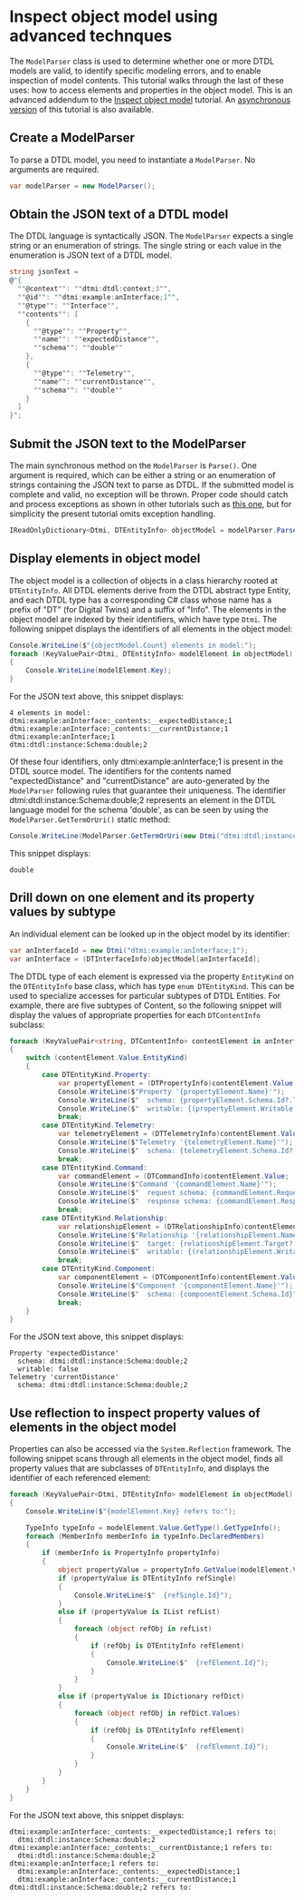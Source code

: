﻿# Inspect object model using advanced technques

The `ModelParser` class is used to determine whether one or more DTDL models are valid, to identify specific modeling errors, and to enable inspection of model contents.
This tutorial walks through the last of these uses: how to access elements and properties in the object model.
This is an advanced addendum to the [Inspect object model](./Tutorial04_InspectObjectModel.md) tutorial.
An [asynchronous version](./Tutorial05_InspectObjectModelAdvancedAsync.md) of this tutorial is also available.

## Create a ModelParser

To parse a DTDL model, you need to instantiate a `ModelParser`.
No arguments are required.

```C# Snippet:DtdlParserTutorial05_CreateModelParser
var modelParser = new ModelParser();
```

## Obtain the JSON text of a DTDL model

The DTDL language is syntactically JSON.
The `ModelParser` expects a single string or an enumeration of strings.
The single string or each value in the enumeration is JSON text of a DTDL model.

```C# Snippet:DtdlParserTutorial05_ObtainDtdlText
string jsonText =
@"{
  ""@context"": ""dtmi:dtdl:context;3"",
  ""@id"": ""dtmi:example:anInterface;1"",
  ""@type"": ""Interface"",
  ""contents"": [
    {
      ""@type"": ""Property"",
      ""name"": ""expectedDistance"",
      ""schema"": ""double""
    },
    {
      ""@type"": ""Telemetry"",
      ""name"": ""currentDistance"",
      ""schema"": ""double""
    }
  ]
}";
```

## Submit the JSON text to the ModelParser

The main synchronous method on the `ModelParser` is `Parse()`.
One argument is required, which can be either a string or an enumeration of strings containing the JSON text to parse as DTDL.
If the submitted model is complete and valid, no exception will be thrown.
Proper code should catch and process exceptions as shown in other tutorials such as [this one](Tutorial02_FixInvalidDtdlModel.md), but for simplicity the present tutorial omits exception handling.

```C# Snippet:DtdlParserTutorial05_CallParse
IReadOnlyDictionary<Dtmi, DTEntityInfo> objectModel = modelParser.Parse(jsonText);
```

## Display elements in object model

The object model is a collection of objects in a class hierarchy rooted at `DTEntityInfo`.
All DTDL elements derive from the DTDL abstract type Entity, and each DTDL type has a corresponding C# class whose name has a prefix of "DT" (for Digital Twins) and a suffix of "Info".
The elements in the object model are indexed by their identifiers, which have type `Dtmi`.  The following snippet displays the identifiers of all elements in the object model:

```C# Snippet:DtdlParserTutorial05_DisplayElements
Console.WriteLine($"{objectModel.Count} elements in model:");
foreach (KeyValuePair<Dtmi, DTEntityInfo> modelElement in objectModel)
{
    Console.WriteLine(modelElement.Key);
}
```

For the JSON text above, this snippet displays:

```Console
4 elements in model:
dtmi:example:anInterface:_contents:__expectedDistance;1
dtmi:example:anInterface:_contents:__currentDistance;1
dtmi:example:anInterface;1
dtmi:dtdl:instance:Schema:double;2
```

Of these four identifiers, only dtmi:example:anInterface;1 is present in the DTDL source model.
The identifiers for the contents named "expectedDistance" and "currentDistance" are auto-generated by the `ModelParser` following rules that guarantee their uniqueness.
The identifier dtmi:dtdl:instance:Schema:double;2 represents an element in the DTDL language model for the schema 'double', as can be seen by using the `ModelParser.GetTermOrUri()` static method:

```C# Snippet:DtdlParserTutorial05_DisplayDoubleTerm
Console.WriteLine(ModelParser.GetTermOrUri(new Dtmi("dtmi:dtdl:instance:Schema:double;2")));
```

This snippet displays:

```Console
double
```

## Drill down on one element and its property values by subtype

An individual element can be looked up in the object model by its identifier:

```C# Snippet:DtdlParserTutorial05_GetInterfaceById
var anInterfaceId = new Dtmi("dtmi:example:anInterface;1");
var anInterface = (DTInterfaceInfo)objectModel[anInterfaceId];
```

The DTDL type of each element is expressed via the property `EntityKind` on the `DTEntityInfo` base class, which has type `enum DTEntityKind`.
This can be used to specialize accesses for particular subtypes of DTDL Entities.
For example, there are five subtypes of Content, so the following snippet will display the values of appropriate properties for each `DTContentInfo` subclass:

```C# Snippet:DtdlParserTutorial05_DisplayInterfaceContentPropertiesByKind
foreach (KeyValuePair<string, DTContentInfo> contentElement in anInterface.Contents)
{
    switch (contentElement.Value.EntityKind)
    {
        case DTEntityKind.Property:
            var propertyElement = (DTPropertyInfo)contentElement.Value;
            Console.WriteLine($"Property '{propertyElement.Name}'");
            Console.WriteLine($"  schema: {propertyElement.Schema.Id?.ToString() ?? "(none)"}");
            Console.WriteLine($"  writable: {(propertyElement.Writable ? "true" : "false")}");
            break;
        case DTEntityKind.Telemetry:
            var telemetryElement = (DTTelemetryInfo)contentElement.Value;
            Console.WriteLine($"Telemetry '{telemetryElement.Name}'");
            Console.WriteLine($"  schema: {telemetryElement.Schema.Id?.ToString() ?? "(none)"}");
            break;
        case DTEntityKind.Command:
            var commandElement = (DTCommandInfo)contentElement.Value;
            Console.WriteLine($"Command '{commandElement.Name}'");
            Console.WriteLine($"  request schema: {commandElement.Request.Schema.Id?.ToString() ?? "(none)"}");
            Console.WriteLine($"  response schema: {commandElement.Response.Schema.Id?.ToString() ?? "(none)"}");
            break;
        case DTEntityKind.Relationship:
            var relationshipElement = (DTRelationshipInfo)contentElement.Value;
            Console.WriteLine($"Relationship '{relationshipElement.Name}'");
            Console.WriteLine($"  target: {relationshipElement.Target?.ToString() ?? "(none)"}");
            Console.WriteLine($"  writable: {(relationshipElement.Writable ? "true" : "false")}");
            break;
        case DTEntityKind.Component:
            var componentElement = (DTComponentInfo)contentElement.Value;
            Console.WriteLine($"Component '{componentElement.Name}'");
            Console.WriteLine($"  schema: {componentElement.Schema.Id}");
            break;
    }
}
```

For the JSON text above, this snippet displays:

```Console
Property 'expectedDistance'
  schema: dtmi:dtdl:instance:Schema:double;2
  writable: false
Telemetry 'currentDistance'
  schema: dtmi:dtdl:instance:Schema:double;2
```

## Use reflection to inspect property values of elements in the object model

Properties can also be accessed via the `System.Reflection` framework.
The following snippet scans through all elements in the object model, finds all property values that are subclasses of `DTEntityInfo`, and displays the identifier of each referenced element:

```C# Snippet:DtdlParserTutorial05_DisplayObjectModelEntityProperties
foreach (KeyValuePair<Dtmi, DTEntityInfo> modelElement in objectModel)
{
    Console.WriteLine($"{modelElement.Key} refers to:");

    TypeInfo typeInfo = modelElement.Value.GetType().GetTypeInfo();
    foreach (MemberInfo memberInfo in typeInfo.DeclaredMembers)
    {
        if (memberInfo is PropertyInfo propertyInfo)
        {
            object propertyValue = propertyInfo.GetValue(modelElement.Value);
            if (propertyValue is DTEntityInfo refSingle)
            {
                Console.WriteLine($"  {refSingle.Id}");
            }
            else if (propertyValue is IList refList)
            {
                foreach (object refObj in refList)
                {
                    if (refObj is DTEntityInfo refElement)
                    {
                        Console.WriteLine($"  {refElement.Id}");
                    }
                }
            }
            else if (propertyValue is IDictionary refDict)
            {
                foreach (object refObj in refDict.Values)
                {
                    if (refObj is DTEntityInfo refElement)
                    {
                        Console.WriteLine($"  {refElement.Id}");
                    }
                }
            }
        }
    }
}
```

For the JSON text above, this snippet displays:

```Console
dtmi:example:anInterface:_contents:__expectedDistance;1 refers to:
  dtmi:dtdl:instance:Schema:double;2
dtmi:example:anInterface:_contents:__currentDistance;1 refers to:
  dtmi:dtdl:instance:Schema:double;2
dtmi:example:anInterface;1 refers to:
  dtmi:example:anInterface:_contents:__expectedDistance;1
  dtmi:example:anInterface:_contents:__currentDistance;1
dtmi:dtdl:instance:Schema:double;2 refers to:
```
